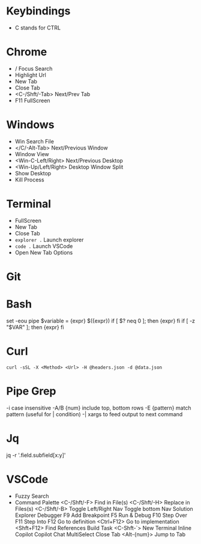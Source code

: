 # Keybindings
- C stands for CTRL

# Chrome
- / Focus Search
- <C-L> Highlight Url
- <C-Tab> New Tab
- <C-W> Close Tab
- <C-/Shft/-Tab> Next/Prev Tab
- F11 FullScreen

# Windows
- Win Search File
- </C/-Alt-Tab> Next/Previous Window
- <Win-Tab> Window View
- <Win-C-Left/Right> Next/Previous Desktop
- <Win-Up/Left/Right> Desktop Window Split
- <Alt-D> Show Desktop
- <Alt-F4> Kill Process

# Terminal
- <Alt-Enter> FullScreen
- <C-Shft-Tab> New Tab
- <C-Shft-W> Close Tab
- `explorer .` Launch explorer
- `code .` Launch VSCode
- <C-Shft-Space> Open New Tab Options

# Git

# Bash
set -eou pipe
$variable = {expr}
$({expr})
if [ $? neq 0 ]; then
  {expr}
fi
if [ -z "$VAR" ];  then
  {expr}
fi

# Curl
`curl -sSL -X <Method> <Url> -H @headers.json -d @data.json`

# Pipe Grep
-i case insensitive
-A/B {num} include top, bottom rows
-E {pattern} match pattern (useful for | condition)
-| xargs to feed output to next command

# Jq
jq -r '.field.subfield[x:y]'

# VSCode
- <C-P> Fuzzy Search
- <C-Shft-P> Command Palette
<C-/Shft/-F> Find in File(s)
<C-/Shft/-H> Replace in Files(s)
<C-/Shft/-B> Toggle Left/Right Nav
<C-J> Toggle bottom Nav
<C-E> Solution Explorer
<C-D> Debugger
F9 Add Breakpoint
F5 Run & Debug
F10 Step Over
F11 Step Into
F12 Go to definition
<Ctrl+F12> Go to implementation
<Shft+F12> Find References
<C-B> Build Task
<C-Shft-`> New Terminal
<C-I> Inline Copilot
<C-Shft-I> Copilot Chat
<C-D> MultiSelect
<C-W> Close Tab
<Alt-{num}> Jump to Tab
 


